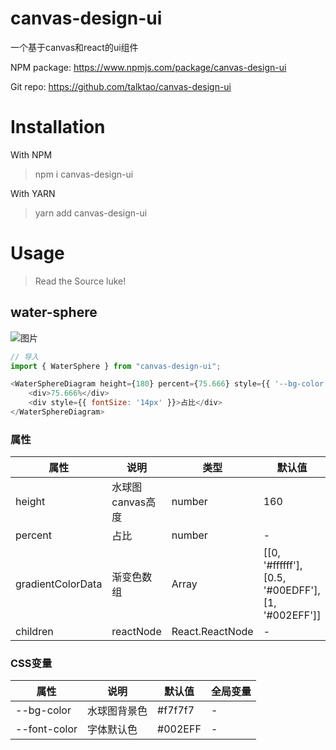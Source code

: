 # canvas-design-ui
一个基于canvas和react的ui组件

NPM package: https://www.npmjs.com/package/canvas-design-ui

Git repo: https://github.com/talktao/canvas-design-ui

# Installation
With NPM
> npm i canvas-design-ui

With YARN
> yarn add canvas-design-ui

# Usage
> Read the Source luke!

## water-sphere

![图片](https://shenshipin-1253925857.cos.ap-guangzhou.myqcloud.com/2022/08/10/WmbKpteXJ1ZqCB3cPwwKsSX5YgcxRZYISoDZKWh38SHB5pFGi0TYVQbAU4c4FoPw_MdC8FTzJWechatIMG382.jpeg?imageMogr2/format/webp/thumbnail/!100p)

```js
// 导入
import { WaterSphere } from "canvas-design-ui";

<WaterSphereDiagram height={180} percent={75.666} style={{ '--bg-color': '#f7f7f7', '--font-color': '#002EFF' }}>
    <div>75.666%</div>
    <div style={{ fontSize: '14px' }}>占比</div>
</WaterSphereDiagram>

```
### 属性
| 属性 | 说明 | 类型 | 默认值 |
| --- | --- |--- | --- |
| height | 水球图canvas高度 | number | 160 |
| percent | 占比 | number | - |
| gradientColorData | 渐变色数组 | Array | [[0, '#ffffff'], [0.5, '#00EDFF'], [1, '#002EFF']]|
| children | reactNode | React.ReactNode | - |

### CSS变量
| 属性 | 说明 | 默认值 | 全局变量 |
| --- | --- |--- | --- |
| --bg-color | 水球图背景色 | #f7f7f7 | - |
| --font-color | 字体默认色 | #002EFF | - |

